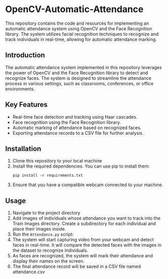 # OpenCV-Automatic-Attendance
This repository contains the code and resources for implementing an automatic attendance system using OpenCV and the Face Recognition library. The system utilizes facial recognition techniques to recognize and track individuals in real-time, allowing for automatic attendance marking.

## Introduction
The automatic attendance system implemented in this repository leverages the power of OpenCV and the Face Recognition library to detect and recognize faces. The system is designed to streamline the attendance process in various settings, such as classrooms, conferences, or office environments.

## Key Features 
* Real-time face detection and tracking using Haar cascades.
* Face recognition using the Face Recognition library.
* Automatic marking of attendance based on recognized faces.
* Exporting attendance records to a CSV file for further analysis.

## Installation
1. Clone this repository to your local machine
2. Install the required dependencies. You can use pip to install them:
    ```shell
    pip install -r requirements.txt

3. Ensure that you have a compatible webcam connected to your machine.

## Usage
1. Navigate to the project directory
2. Add images of individuals whose attendance you want to track into the Train Images directory. Create a subdirectory for each individual and place their images inside.
3. Run the `Attendance.py` script:
4. The system will start capturing video from your webcam and detect faces in real-time. It will compare the detected faces with the images in the dataset to recognize individuals.
5. As faces are recognized, the system will mark their attendance and display their names on the screen.
6. The final attendance record will be saved in a CSV file named attendance.csv




